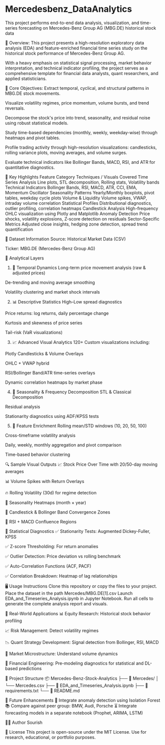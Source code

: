 # Mercedesbenz_DataAnalytics
This project performs end-to-end data analysis, visualization, and time-series forecasting on Mercedes-Benz Group AG (MBG.DE) historical stock data 




🧾 Overview:
This project presents a high-resolution exploratory data analysis (EDA) and feature-enriched financial time series study on the historical stock performance of Mercedes-Benz Group AG.

With a heavy emphasis on statistical signal processing, market behavior interpretation, and technical indicator profiling, the project serves as a comprehensive template for financial data analysts, quant researchers, and applied statisticians.

📌 Core Objectives:
Extract temporal, cyclical, and structural patterns in MBG.DE stock movements.

Visualize volatility regimes, price momentum, volume bursts, and trend reversals.

Decompose the stock's price into trend, seasonality, and residual noise using robust statistical models.

Study time-based dependencies (monthly, weekly, weekday-wise) through heatmaps and pivot tables.

Profile trading activity through high-resolution visualizations: candlesticks, rolling variance plots, moving averages, and volume surges.

Evaluate technical indicators like Bollinger Bands, MACD, RSI, and ATR for quantitative diagnostics.

🧠 Key Highlights
Feature Category	Techniques / Visuals Covered
Time Series Analysis	Line plots, STL decomposition, Rolling stats, Volatility bands
Technical Indicators	Bollinger Bands, RSI, MACD, ATR, CCI, EMA, Momentum Oscillator
Seasonality Patterns	Yearly/Monthly boxplots, pivot tables, weekday cycle plots
Volume & Liquidity	Volume spikes, VWAP, intraday volume correlation
Statistical Profiles	Distributional diagnostics, outlier profiling, correlation heatmaps
Candlestick Analysis	High-frequency OHLC visualization using Plotly and Matplotlib
Anomaly Detection	Price shocks, volatility explosions, Z-score detection on residuals
Sector-Specific Metrics	Adjusted close insights, hedging zone detection, spread trend quantification



📂 Dataset Information
Source: Historical Market Data (CSV)

Ticker: MBG.DE (Mercedes-Benz Group AG)

🧮 Analytical Layers
1. 📅 Temporal Dynamics
Long-term price movement analysis (raw & adjusted prices)

De-trending and moving average smoothing

Volatility clustering and market shock intervals

2. 📊 Descriptive Statistics
High–Low spread diagnostics

Price returns: log returns, daily percentage change

Kurtosis and skewness of price series

Tail-risk (VaR visualizations)

3. 📈 Advanced Visual Analytics
120+ Custom visualizations including:

Plotly Candlesticks & Volume Overlays

OHLC + VWAP hybrid

RSI/Bollinger Band/ATR time-series overlays

Dynamic correlation heatmaps by market phase

4. 🧭 Seasonality & Frequency Decomposition
STL & Classical Decomposition

Residual analysis

Stationarity diagnostics using ADF/KPSS tests

5. 🧩 Feature Enrichment
Rolling mean/STD windows (10, 20, 50, 100)

Cross-timeframe volatility analysis

Daily, weekly, monthly aggregation and pivot comparison

Time-based behavior clustering

🔍 Sample Visual Outputs
📈 Stock Price Over Time with 20/50-day moving averages

📊 Volume Spikes with Return Overlays

🔥 Rolling Volatility (30d) for regime detection

📆 Seasonality Heatmaps (month × year)

📌 Candlestick & Bollinger Band Convergence Zones

🧭 RSI + MACD Confluence Regions

🧪 Statistical Diagnostics
✅ Stationarity Tests: Augmented Dickey-Fuller, KPSS

✅ Z-score Thresholding: For return anomalies

✅ Outlier Detection: Price deviation vs rolling benchmark

✅ Auto-Correlation Functions (ACF, PACF)

✅ Correlation Breakdown: Heatmap of lag relationships



🖥️ Usage Instructions
Clone this repository or copy the files to your project.
Place the dataset in the path Mercedes/MBG.DE[1].csv
Launch EDA_and_Timeseries_Analysis.ipynb in Jupyter Notebook.
Run all cells to generate the complete analysis report and visuals.


💼 Real-World Applications
📊 Equity Research: Historical stock behavior profiling

📈 Risk Management: Detect volatility regimes

📉 Quant Strategy Development: Signal detection from Bollinger, RSI, MACD

🧮 Market Microstructure: Understand volume dynamics

🧪 Financial Engineering: Pre-modeling diagnostics for statistical and DL-based predictions


📌 Project Structure
📦 Mercedes-Benz-Stock-Analytics
├── 📁 Mercedes/
│   └── Mercedes.csv
├── 📄 EDA_and_Timeseries_Analysis.ipynb
├── 📄 requirements.txt
└── 📄 README.md


🔮 Future Enhancements
🧠 Integrate anomaly detection using Isolation Forest
📚 Compare against peer group: BMW, Audi, Porsche
⏳ Integrate forecasting models in a separate notebook (Prophet, ARIMA, LSTM)

🧑‍💻 Author
Sourish

📜 License
This project is open-source under the MIT License.
Use for research, educational, or portfolio purposes.


